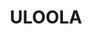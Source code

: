 ---
lastmod: '2025-04-06T06:05:20+00:00'
latitude: -34.1231
layout: suburb
longitude: 151.0243
postcode: '2232'
state: NSW
title: ULOOLA
url: /nsw/uloola/
---